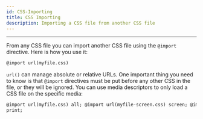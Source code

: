 ```yaml
---
id: CSS-Importing
title: CSS Importing
description: Importing a CSS file from another CSS file
---
```


---

From any CSS file you can import another CSS file using the `@import` directive.
Here is how you use it:

```html
@import url(myfile.css)
```

`url()` can manage absolute or relative URLs.
One important thing you need to know is that `@import` directives must be put before any other CSS in the file, or they will be ignored.
You can use media descriptors to only load a CSS file on the specific media:

```html
@import url(myfile.css) all; @import url(myfile-screen.css) screen; @import url(myfile-print.css)
print;
```
